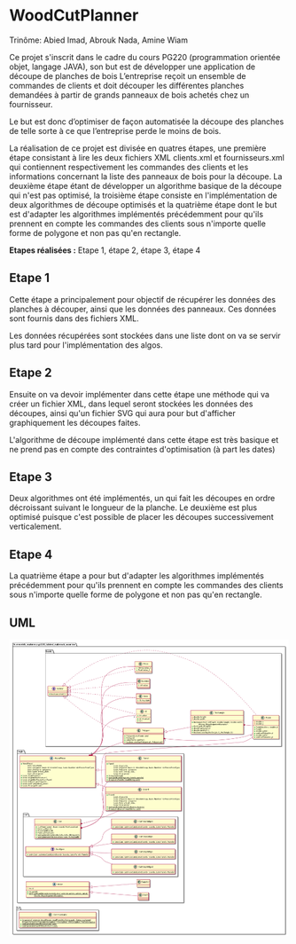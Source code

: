 # WoodCutPlanner

Trinôme: Abied Imad, Abrouk Nada, Amine Wiam


Ce projet s'inscrit dans le cadre du cours PG220 (programmation orientée objet, langage JAVA), son but est de développer une application 
de découpe de planches de bois L’entreprise reçoit un ensemble de commandes de clients et
doit découper les différentes planches demandées à partir de grands panneaux de bois achetés 
chez un fournisseur.

Le but est donc d’optimiser de façon automatisée la découpe des planches
de telle sorte à ce que l’entreprise perde le moins de bois.

La réalisation de ce projet est divisée en quatres étapes, une première étape consistant à lire
les deux fichiers XML clients.xml et fournisseurs.xml qui contiennent respectivement les commandes des clients 
et les informations concernant la liste des panneaux de bois pour la découpe.
La deuxième étape étant de développer un algorithme basique de la découpe qui n'est pas optimisé,
la troisième étape consiste en l'implémentation de deux algorithmes de découpe optimisés
et la quatrième étape dont le but est d'adapter les algorithmes implémentés précédemment pour qu'ils prennent en compte 
les commandes des clients sous n'importe quelle forme de polygone et non pas qu'en rectangle.


**Etapes réalisées :** Etape 1, étape 2, étape 3, étape 4

## Etape 1

Cette étape a principalement pour objectif de récupérer les données
des planches à découper, ainsi que les données des panneaux. Ces données sont fournis dans des fichiers XML.

Les données récupérées sont stockées dans une liste dont on va se servir plus tard pour l'implémentation des algos.



## Etape 2

Ensuite on va devoir implémenter dans cette étape une méthode qui va créer un fichier XML,
dans lequel seront stockées les données des découpes, ainsi qu'un fichier SVG
qui aura pour but d'afficher graphiquement les découpes faites.

L'algorithme de découpe implémenté dans cette étape est très basique et ne prend pas en compte
des contraintes d'optimisation (à part les dates)


## Etape 3

Deux algorithmes ont été implémentés, un qui fait les découpes en ordre décroissant suivant le longueur de la planche.
Le deuxième est plus optimisé puisque c'est possible de placer les découpes successivement verticalement.

## Etape 4

La quatrième étape a pour but d'adapter les algorithmes implémentés précédemment pour qu'ils prennent en compte
les commandes des clients sous n'importe quelle forme de polygone et non pas qu'en rectangle.

## UML
<img src="uml.png">
